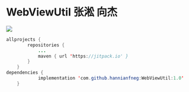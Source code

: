 # WebViewUtil 张淞 向杰
[![](https://jitpack.io/v/hannianfneg/WebViewUtil.svg)](https://jitpack.io/#hannianfneg/WebViewUtil)
```java
allprojects {
		repositories {
			...
			maven { url 'https://jitpack.io' }
		}
	}
dependencies {
	        implementation 'com.github.hannianfneg:WebViewUtil:1.0'
	}
